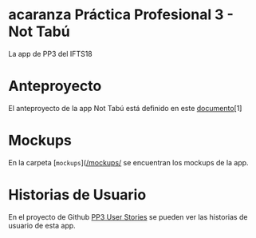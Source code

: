 # acaranza Práctica Profesional 3 - Not Tabú

La app de PP3 del IFTS18

# Anteproyecto

El anteproyecto de la app Not Tabú está definido en este [documento](https://docs.google.com/document/d/1S3DGBCOWCxnysYl58zRI5p3nQugF-5Av/edit#heading=h.gjdgxs)[1]



# Mockups

En la carpeta [`mockups`]([/mockups/](https://github.com/Acaranza/PP3/blob/main/Mockups%20Not%20Tabu) se encuentran los mockups de la app.

# Historias de Usuario

En el proyecto de Github [PP3 User Stories](https://github.com/Acaranza/PP3/projects/1)
se pueden ver las historias de usuario de esta app.


